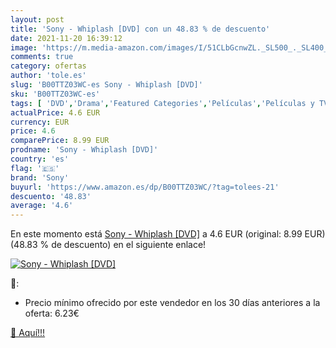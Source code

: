 ```yaml
---
layout: post
title: 'Sony - Whiplash [DVD] con un 48.83 % de descuento'
date: 2021-11-20 16:39:12
image: 'https://m.media-amazon.com/images/I/51CLbGcnwZL._SL500_._SL400_.jpg'
comments: true
category: ofertas
author: 'tole.es'
slug: 'B00TTZ03WC-es Sony - Whiplash [DVD]'
sku: 'B00TTZ03WC-es'
tags: [ 'DVD','Drama','Featured Categories','Películas','Películas y TV','sony', ]
actualPrice: 4.6 EUR
currency: EUR
price: 4.6
comparePrice: 8.99 EUR
prodname: 'Sony - Whiplash [DVD]'
country: 'es'
flag: '🇪🇸'
brand: 'Sony'
buyurl: 'https://www.amazon.es/dp/B00TTZ03WC/?tag=tolees-21'
descuento: '48.83'
average: '4.6'
---
```


En este momento está [Sony - Whiplash [DVD]](https://www.amazon.es/dp/B00TTZ03WC/?tag=tolees-21) a 4.6 EUR (original: 8.99 EUR) (48.83 %  de descuento) en el siguiente enlace!

[![Sony - Whiplash [DVD]](https://m.media-amazon.com/images/I/51CLbGcnwZL._SL500_._SL400_.jpg)](https://www.amazon.es/dp/B00TTZ03WC/?tag=tolees-21)

🔎:

- Precio mínimo ofrecido por este vendedor en los 30 días anteriores a la oferta: 6.23€

[🛒 Aquí!!!](https://www.amazon.es/dp/B00TTZ03WC/?tag=tolees-21)
